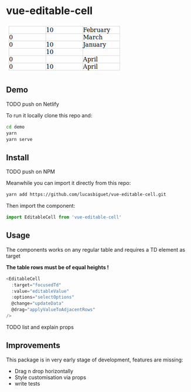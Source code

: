# vue-editable-cell

![demo](./public/demo.gif)

## Demo

TODO push on Netlify

To run it locally clone this repo and:

``` bash
cd demo
yarn
yarn serve
```

## Install

TODO push on NPM

Meanwhile you can import it directly from this repo:

``` bash
yarn add https://github.com/lucasbiguet/vue-editable-cell.git
```

Then import the component:

``` js
import EditableCell from 'vue-editable-cell'
```

## Usage

The components works on any regular table and requires a TD element as target

**The table rows must be of equal heights !**

``` js
<EditableCell
  :target="focusedTd"
  :value="editableValue"
  :options="selectOptions"
  @change="updateData"
  @drag="applyValueToAdjacentRows"
/>
```

TODO list and explain props

## Improvements

This package is in very early stage of development, features are missing:

- Drag n drop horizontally
- Style customisation via props
- write tests
